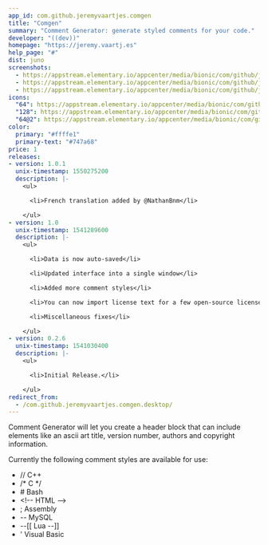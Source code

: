 ```yaml
---
app_id: com.github.jeremyvaartjes.comgen
title: "Comgen"
summary: "Comment Generator: generate styled comments for your code."
developer: "((dev))"
homepage: "https://jeremy.vaartj.es"
help_page: "#"
dist: juno
screenshots:
  - https://appstream.elementary.io/appcenter/media/bionic/com/github/jeremyvaartjes.comgen/1014C63330020BA13AE4F0133E144FEB/screenshots/image-1_orig.png
  - https://appstream.elementary.io/appcenter/media/bionic/com/github/jeremyvaartjes.comgen/1014C63330020BA13AE4F0133E144FEB/screenshots/image-2_orig.png
  - https://appstream.elementary.io/appcenter/media/bionic/com/github/jeremyvaartjes.comgen/1014C63330020BA13AE4F0133E144FEB/screenshots/image-3_orig.png
icons:
  "64": https://appstream.elementary.io/appcenter/media/bionic/com/github/jeremyvaartjes.comgen/1014C63330020BA13AE4F0133E144FEB/icons/64x64/com.github.jeremyvaartjes.comgen_com.github.jeremyvaartjes.comgen.png
  "128": https://appstream.elementary.io/appcenter/media/bionic/com/github/jeremyvaartjes.comgen/1014C63330020BA13AE4F0133E144FEB/icons/128x128/com.github.jeremyvaartjes.comgen_com.github.jeremyvaartjes.comgen.png
  "64@2": https://appstream.elementary.io/appcenter/media/bionic/com/github/jeremyvaartjes.comgen/1014C63330020BA13AE4F0133E144FEB/icons/64x64@2/com.github.jeremyvaartjes.comgen_com.github.jeremyvaartjes.comgen.png
color:
  primary: "#ffffe1"
  primary-text: "#747a68"
price: 1
releases:
- version: 1.0.1
  unix-timestamp: 1550275200
  description: |-
    <ul>

      <li>French translation added by @NathanBnm</li>

    </ul>
- version: 1.0
  unix-timestamp: 1541289600
  description: |-
    <ul>

      <li>Data is now auto-saved</li>

      <li>Updated interface into a single window</li>

      <li>Added more comment styles</li>

      <li>You can now import license text for a few open-source licenses</li>

      <li>Miscellaneous fixes</li>

    </ul>
- version: 0.2.6
  unix-timestamp: 1541030400
  description: |-
    <ul>

      <li>Initial Release.</li>

    </ul>
redirect_from:
  - /com.github.jeremyvaartjes.comgen.desktop/
---
```


<p>Comment Generator will let you create a header block that can include elements like an ascii art title, version number, authors and copyright information.</p>
<p>Currently the following comment styles are available for use:</p>
<ul>
  <li>// C++</li>
  <li>/* C */</li>
  <li># Bash</li>
  <li>&lt;!-- HTML --&gt;</li>
  <li>; Assembly</li>
  <li>-- MySQL</li>
  <li>--[[ Lua --]]</li>
  <li>&apos; Visual Basic</li>
</ul>